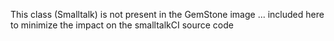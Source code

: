 This class (Smalltalk) is not present in the GemStone image ... included here to minimize the impact on the smalltalkCI source code